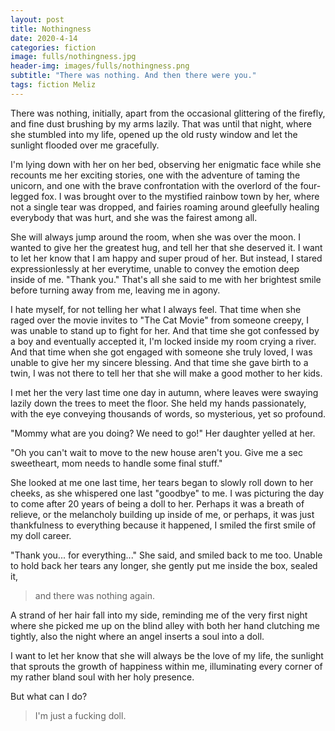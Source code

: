 ```yaml
---
layout: post
title: Nothingness
date: 2020-4-14
categories: fiction
image: fulls/nothingness.jpg
header-img: images/fulls/nothingness.png
subtitle: "There was nothing. And then there were you."
tags: fiction Meliz
---
```

There was nothing, initially, apart from the occasional glittering of the firefly, and fine dust brushing by my arms lazily. That was until that night, where she stumbled into my life, opened up the old rusty window and let the sunlight flooded over me gracefully.

I'm lying down with her on her bed, observing her enigmatic face while she recounts me her exciting stories, one with the adventure of taming the unicorn, and one with the brave confrontation with the overlord of the four-legged fox. I was brought over to the mystified rainbow town by her, where not a single tear was dropped, and fairies roaming around gleefully healing everybody that was hurt, and she was the fairest among all.

She will always jump around the room, when she was over the moon. I wanted to give her the greatest hug, and tell her that she deserved it. I want to let her know that I am happy and super proud of her. But instead, I stared expressionlessly at her everytime, unable to convey the emotion deep inside of me. "Thank you." That's all she said to me with her brightest smile before turning away from
me, leaving me in agony.

I hate myself, for not telling her what I always feel. That time when she raged over the movie invites to "The Cat Movie" from someone creepy, I was unable to stand up to fight for her. And that time she got confessed by a boy and eventually accepted it, I'm locked inside my room crying a river. And that time when she got engaged with someone she truly loved, I was unable to give her my sincere blessing. And that time she gave birth to a twin, I was not there to tell her that she
will make a good mother to her kids.

I met her the very last time one day in autumn, where leaves were swaying lazily down the trees to meet the floor. She held my hands passionately, with the eye conveying thousands of words, so mysterious, yet so profound.

"Mommy what are you doing? We need to go!" Her daughter yelled at her.

"Oh you can't wait to move to the new house aren't you. Give me a sec sweetheart, mom needs to handle some final stuff."

She looked at me one last time, her tears began to slowly roll down to her cheeks, as she whispered one last "goodbye" to me. I was picturing the day to come after 20 years of being a doll to her. Perhaps it was a breath of relieve, or the melancholy building up inside of me, or perhaps, it was just thankfulness to everything because it happened, I smiled the first smile of my doll career. 

"Thank you... for everything..." She said, and smiled back to me too. Unable to hold back her tears any longer, she gently put me inside the box, sealed it, 

>and there was nothing again. 

A strand of her hair fall into my side, reminding me of the very first night where she picked me up on the blind alley with both her hand clutching me tightly, also the night where an angel inserts a soul into a doll.

I want to let her know that she will always be the love of my life, the sunlight that sprouts the growth of happiness within me, illuminating every corner of my rather bland soul with her holy presence.

But what can I do?

> I'm just a fucking doll.
